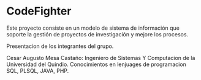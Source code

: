 # CodeFighter
Este proyecto consiste en un modelo de sistema de información que soporte la gestión de proyectos de investigación y mejore los procesos. 

Presentacion de los integrantes del grupo.

Cesar Augusto Mesa Castaño: Ingeniero de Sistemas Y Computacion de la Universidad del Quindio. Conocimientos en lenjuages de programacion SQL, PLSQL, JAVA, PHP.

